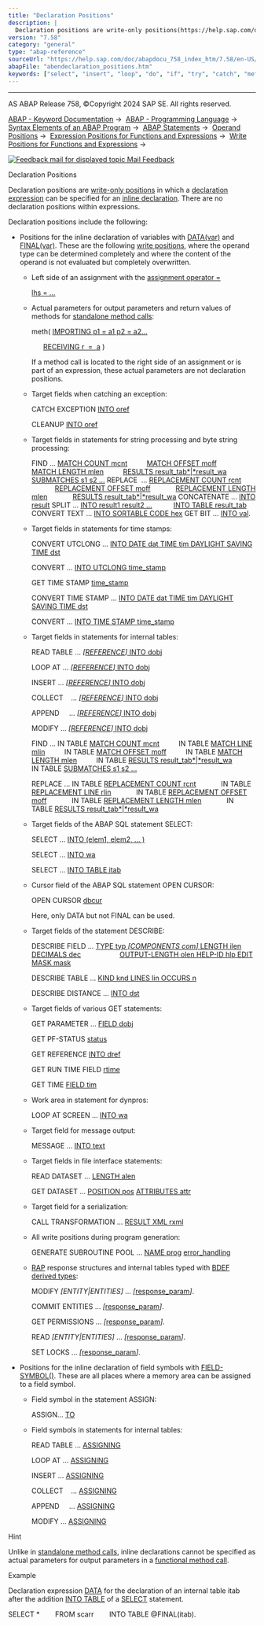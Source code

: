 ```yaml
---
title: "Declaration Positions"
description: |
  Declaration positions are write-only positions(https://help.sap.com/doc/abapdocu_758_index_htm/7.58/en-US/abenwrite_only_position_glosry.htm 'Glossary Entry') in which a declaration expression(https://help.sap.com/doc/abapdocu_758_index_htm/7.58/en-US/abendeclaration_expression_glosry.htm 'Gloss
version: "7.58"
category: "general"
type: "abap-reference"
sourceUrl: "https://help.sap.com/doc/abapdocu_758_index_htm/7.58/en-US/abendeclaration_positions.htm"
abapFile: "abendeclaration_positions.htm"
keywords: ["select", "insert", "loop", "do", "if", "try", "catch", "method", "data", "types", "internal-table", "field-symbol", "abendeclaration", "positions"]
---
```


* * *

AS ABAP Release 758, ©Copyright 2024 SAP SE. All rights reserved.

[ABAP - Keyword Documentation](https://help.sap.com/doc/abapdocu_758_index_htm/7.58/en-US/abenabap.htm) →  [ABAP - Programming Language](https://help.sap.com/doc/abapdocu_758_index_htm/7.58/en-US/abenabap_reference.htm) →  [Syntax Elements of an ABAP Program](https://help.sap.com/doc/abapdocu_758_index_htm/7.58/en-US/abenabap_syntax.htm) →  [ABAP Statements](https://help.sap.com/doc/abapdocu_758_index_htm/7.58/en-US/abenabap_statements.htm) →  [Operand Positions](https://help.sap.com/doc/abapdocu_758_index_htm/7.58/en-US/abenoperand_positions.htm) →  [Expression Positions for Functions and Expressions](https://help.sap.com/doc/abapdocu_758_index_htm/7.58/en-US/abenexpression_positions.htm) →  [Write Positions for Functions and Expressions](https://help.sap.com/doc/abapdocu_758_index_htm/7.58/en-US/abenexpression_positions_write.htm) → 

 [![](Mail.gif?object=Mail.gif "Feedback mail for displayed topic") Mail Feedback](mailto:f1_help@sap.com?subject=Feedback%20on%20ABAP%20Documentation&body=Document:%20Declaration%20Positions%2C%20ABENDECLARATION_POSITIONS%2C%20758%0D%0A%0D%0AError:%0D%0A%0D%0A%0D%0A%0D%0ASuggestion%20for%20improvement:)

Declaration Positions

Declaration positions are [write-only positions](https://help.sap.com/doc/abapdocu_758_index_htm/7.58/en-US/abenwrite_only_position_glosry.htm "Glossary Entry") in which a [declaration expression](https://help.sap.com/doc/abapdocu_758_index_htm/7.58/en-US/abendeclaration_expression_glosry.htm "Glossary Entry") can be specified for an [inline declaration](https://help.sap.com/doc/abapdocu_758_index_htm/7.58/en-US/abeninline_declaration_glosry.htm "Glossary Entry"). There are no declaration positions within expressions.

Declaration positions include the following:

-   Positions for the inline declaration of variables with [DATA(var)](https://help.sap.com/doc/abapdocu_758_index_htm/7.58/en-US/abendata_inline.htm) and [FINAL(var)](https://help.sap.com/doc/abapdocu_758_index_htm/7.58/en-US/abenfinal_inline.htm). These are the following [write positions](https://help.sap.com/doc/abapdocu_758_index_htm/7.58/en-US/abenwrite_position_glosry.htm "Glossary Entry"), where the operand type can be determined completely and where the content of the operand is not evaluated but completely overwritten.
    -   Left side of an assignment with the [assignment operator \=](https://help.sap.com/doc/abapdocu_758_index_htm/7.58/en-US/abenequals_operator.htm)
        
        [lhs = ...](https://help.sap.com/doc/abapdocu_758_index_htm/7.58/en-US/abenequals_operator.htm)
        
    -   Actual parameters for output parameters and return values of methods for [standalone method calls](https://help.sap.com/doc/abapdocu_758_index_htm/7.58/en-US/abapcall_method_static_short.htm):
        
        meth( [IMPORTING p1 = a1 p2 = a2...](https://help.sap.com/doc/abapdocu_758_index_htm/7.58/en-US/abapcall_method_parameters.htm)
        
              [RECEIVING r  =  a](https://help.sap.com/doc/abapdocu_758_index_htm/7.58/en-US/abapcall_method_parameters.htm) )
        
        If a method call is located to the right side of an assignment or is part of an expression, these actual parameters are not declaration positions.
        
    -   Target fields when catching an exception:
        
        CATCH EXCEPTION [INTO oref](https://help.sap.com/doc/abapdocu_758_index_htm/7.58/en-US/abapcatch_try.htm)
        
        CLEANUP [INTO oref](https://help.sap.com/doc/abapdocu_758_index_htm/7.58/en-US/abapcleanup.htm)
        
    -   Target fields in statements for string processing and byte string processing:
        
        FIND ... [MATCH COUNT mcnt](https://help.sap.com/doc/abapdocu_758_index_htm/7.58/en-US/abapfind_options.htm)
                 [MATCH OFFSET moff](https://help.sap.com/doc/abapdocu_758_index_htm/7.58/en-US/abapfind_options.htm)
                 [MATCH LENGTH mlen](https://help.sap.com/doc/abapdocu_758_index_htm/7.58/en-US/abapfind_options.htm)
                 [RESULTS result\_tab*|*result\_wa](https://help.sap.com/doc/abapdocu_758_index_htm/7.58/en-US/abapfind_options.htm)
                 [SUBMATCHES s1 s2 ...](https://help.sap.com/doc/abapdocu_758_index_htm/7.58/en-US/abapfind_options.htm)
        REPLACE  ... [REPLACEMENT COUNT rcnt](https://help.sap.com/doc/abapdocu_758_index_htm/7.58/en-US/abapreplace_options.htm)
                    [REPLACEMENT OFFSET moff](https://help.sap.com/doc/abapdocu_758_index_htm/7.58/en-US/abapreplace_options.htm)
                    [REPLACEMENT LENGTH mlen](https://help.sap.com/doc/abapdocu_758_index_htm/7.58/en-US/abapreplace_options.htm)
                    [RESULTS result\_tab*|*result\_wa](https://help.sap.com/doc/abapdocu_758_index_htm/7.58/en-US/abapreplace_options.htm)
        CONCATENATE ... [INTO result](https://help.sap.com/doc/abapdocu_758_index_htm/7.58/en-US/abapconcatenate.htm)
        SPLIT ... [INTO result1 result2 ...](https://help.sap.com/doc/abapdocu_758_index_htm/7.58/en-US/abapsplit.htm)
                  [INTO TABLE result\_tab](https://help.sap.com/doc/abapdocu_758_index_htm/7.58/en-US/abapsplit.htm)
        CONVERT TEXT ... [INTO SORTABLE CODE hex](https://help.sap.com/doc/abapdocu_758_index_htm/7.58/en-US/abapconvert_text.htm)
        GET BIT ... [INTO val](https://help.sap.com/doc/abapdocu_758_index_htm/7.58/en-US/abapget_bit.htm).
        
    -   Target fields in statements for time stamps:
        
        CONVERT UTCLONG ... [INTO DATE dat TIME tim DAYLIGHT SAVING TIME dst](https://help.sap.com/doc/abapdocu_758_index_htm/7.58/en-US/abapconvert_utclong.htm)
        
        CONVERT ... [INTO UTCLONG time\_stamp](https://help.sap.com/doc/abapdocu_758_index_htm/7.58/en-US/abapconvert_date_utclong.htm)
        
        GET TIME STAMP [time\_stamp](https://help.sap.com/doc/abapdocu_758_index_htm/7.58/en-US/abapget_time-stamp.htm)
        
        CONVERT TIME STAMP ... [INTO DATE dat TIME tim DAYLIGHT SAVING TIME dst](https://help.sap.com/doc/abapdocu_758_index_htm/7.58/en-US/abapconvert_time-stamp.htm)
        
        CONVERT ... [INTO TIME STAMP time\_stamp](https://help.sap.com/doc/abapdocu_758_index_htm/7.58/en-US/abapconvert_date_time-stamp.htm)
        
    -   Target fields in statements for internal tables:
        
        READ TABLE ... [*\[*REFERENCE*\]* INTO dobj](https://help.sap.com/doc/abapdocu_758_index_htm/7.58/en-US/abapread_table_outdesc.htm)
        
        LOOP AT ... [*\[*REFERENCE*\]* INTO dobj](https://help.sap.com/doc/abapdocu_758_index_htm/7.58/en-US/abaploop_at_itab_result.htm)
        
        INSERT ... [*\[*REFERENCE*\]* INTO dobj](https://help.sap.com/doc/abapdocu_758_index_htm/7.58/en-US/abapinsert_itab_result.htm)
        
        COLLECT    ... [*\[*REFERENCE*\]* INTO dobj](https://help.sap.com/doc/abapdocu_758_index_htm/7.58/en-US/abapcollect_itab_result.htm)
        
        APPEND     ... [*\[*REFERENCE*\]* INTO dobj](https://help.sap.com/doc/abapdocu_758_index_htm/7.58/en-US/abapappend_result.htm)
        
        MODIFY ... [*\[*REFERENCE*\]* INTO dobj](https://help.sap.com/doc/abapdocu_758_index_htm/7.58/en-US/abapmodify_itab_result.htm)
        
        FIND ... IN TABLE [MATCH COUNT mcnt](https://help.sap.com/doc/abapdocu_758_index_htm/7.58/en-US/abapfind_itab_options.htm)
                 IN TABLE [MATCH LINE mlin](https://help.sap.com/doc/abapdocu_758_index_htm/7.58/en-US/abapfind_itab_options.htm)
                 IN TABLE [MATCH OFFSET moff](https://help.sap.com/doc/abapdocu_758_index_htm/7.58/en-US/abapfind_itab_options.htm)
                 IN TABLE [MATCH LENGTH mlen](https://help.sap.com/doc/abapdocu_758_index_htm/7.58/en-US/abapfind_itab_options.htm)
                 IN TABLE [RESULTS result\_tab*|*result\_wa](https://help.sap.com/doc/abapdocu_758_index_htm/7.58/en-US/abapfind_itab_options.htm)
                 IN TABLE [SUBMATCHES s1 s2 ...](https://help.sap.com/doc/abapdocu_758_index_htm/7.58/en-US/abapfind_itab_options.htm)
        
        REPLACE ... IN TABLE [REPLACEMENT COUNT rcnt](https://help.sap.com/doc/abapdocu_758_index_htm/7.58/en-US/abapreplace_itab_options.htm)
                    IN TABLE [REPLACEMENT LINE rlin](https://help.sap.com/doc/abapdocu_758_index_htm/7.58/en-US/abapreplace_itab_options.htm)
                    IN TABLE [REPLACEMENT OFFSET moff](https://help.sap.com/doc/abapdocu_758_index_htm/7.58/en-US/abapreplace_itab_options.htm)
                    IN TABLE [REPLACEMENT LENGTH mlen](https://help.sap.com/doc/abapdocu_758_index_htm/7.58/en-US/abapreplace_itab_options.htm)
                    IN TABLE [RESULTS result\_tab*|*result\_wa](https://help.sap.com/doc/abapdocu_758_index_htm/7.58/en-US/abapreplace_itab_options.htm)
        
    -   Target fields of the ABAP SQL statement SELECT:
        
        SELECT ... [INTO (elem1, elem2, ... )](https://help.sap.com/doc/abapdocu_758_index_htm/7.58/en-US/abapinto_clause.htm)
        
        SELECT ... [INTO wa](https://help.sap.com/doc/abapdocu_758_index_htm/7.58/en-US/abapinto_clause.htm)
        
        SELECT ... [INTO TABLE itab](https://help.sap.com/doc/abapdocu_758_index_htm/7.58/en-US/abapinto_clause.htm)
        
    -   Cursor field of the ABAP SQL statement OPEN CURSOR:
        
        OPEN CURSOR [dbcur](https://help.sap.com/doc/abapdocu_758_index_htm/7.58/en-US/abapopen_cursor.htm)
        
        Here, only DATA but not FINAL can be used.
        
    -   Target fields of the statement DESCRIBE:
        
        DESCRIBE FIELD ... [TYPE typ *\[*COMPONENTS com*\]* LENGTH ilen DECIMALS dec](https://help.sap.com/doc/abapdocu_758_index_htm/7.58/en-US/abapdescribe_field.htm)
                           [OUTPUT-LENGTH olen HELP-ID hlp EDIT MASK mask](https://help.sap.com/doc/abapdocu_758_index_htm/7.58/en-US/abapdescribe_field.htm)
        
        DESCRIBE TABLE ... [KIND knd LINES lin OCCURS n](https://help.sap.com/doc/abapdocu_758_index_htm/7.58/en-US/abapdescribe_table.htm)
        
        DESCRIBE DISTANCE ... [INTO dst](https://help.sap.com/doc/abapdocu_758_index_htm/7.58/en-US/abapdescribe_distance.htm)
        
    -   Target fields of various GET statements:
        
        GET PARAMETER ... [FIELD dobj](https://help.sap.com/doc/abapdocu_758_index_htm/7.58/en-US/abapget_parameter.htm)
        
        GET PF-STATUS [status](https://help.sap.com/doc/abapdocu_758_index_htm/7.58/en-US/abapget_pf.htm)
        
        GET REFERENCE [INTO dref](https://help.sap.com/doc/abapdocu_758_index_htm/7.58/en-US/abapget_reference.htm)
        
        GET RUN TIME FIELD [rtime](https://help.sap.com/doc/abapdocu_758_index_htm/7.58/en-US/abapget_run_time.htm)
        
        GET TIME [FIELD tim](https://help.sap.com/doc/abapdocu_758_index_htm/7.58/en-US/abapget_time.htm)
        
    -   Work area in statement for dynpros:
        
        LOOP AT SCREEN ... [INTO wa](https://help.sap.com/doc/abapdocu_758_index_htm/7.58/en-US/abaploop_at_screen.htm)
        
    -   Target field for message output:
        
        MESSAGE ... [INTO text](https://help.sap.com/doc/abapdocu_758_index_htm/7.58/en-US/abapmessage.htm)
        
    -   Target fields in file interface statements:
        
        READ DATASET ... [LENGTH alen](https://help.sap.com/doc/abapdocu_758_index_htm/7.58/en-US/abapread_dataset.htm)
        
        GET DATASET ... [POSITION pos](https://help.sap.com/doc/abapdocu_758_index_htm/7.58/en-US/abapget_dataset.htm) [ATTRIBUTES attr](https://help.sap.com/doc/abapdocu_758_index_htm/7.58/en-US/abapget_dataset.htm)
        
    -   Target field for a serialization:
        
        CALL TRANSFORMATION ... [RESULT XML rxml](https://help.sap.com/doc/abapdocu_758_index_htm/7.58/en-US/abapcall_transformation.htm)
        
    -   All write positions during program generation:
        
        GENERATE SUBROUTINE POOL ... [NAME prog](https://help.sap.com/doc/abapdocu_758_index_htm/7.58/en-US/abapgenerate_subroutine_pool.htm) [error\_handling](https://help.sap.com/doc/abapdocu_758_index_htm/7.58/en-US/abapgenerate_subr_error_handling.htm)
        
    -   [RAP](https://help.sap.com/doc/abapdocu_758_index_htm/7.58/en-US/abenrap_glosry.htm "Glossary Entry") response structures and internal tables typed with [BDEF derived types](https://help.sap.com/doc/abapdocu_758_index_htm/7.58/en-US/abenrap_derived_type_glosry.htm "Glossary Entry"):
        
        MODIFY *\[*ENTITY*|*ENTITIES*\]* ... *\[*[response\_param](https://help.sap.com/doc/abapdocu_758_index_htm/7.58/en-US/abapeml_response.htm)*\]*.
        
        COMMIT ENTITIES ... *\[*[response\_param](https://help.sap.com/doc/abapdocu_758_index_htm/7.58/en-US/abapeml_response.htm)*\]*.
        
        GET PERMISSIONS ... *\[*[response\_param](https://help.sap.com/doc/abapdocu_758_index_htm/7.58/en-US/abapeml_response.htm)*\]*.
        
        READ *\[*ENTITY*|*ENTITIES*\]* ... *\[*[response\_param](https://help.sap.com/doc/abapdocu_758_index_htm/7.58/en-US/abapeml_response.htm)*\]*.
        
        SET LOCKS ... *\[*[response\_param](https://help.sap.com/doc/abapdocu_758_index_htm/7.58/en-US/abapeml_response.htm)*\]*.
        
-   Positions for the inline declaration of field symbols with [FIELD-SYMBOL(<fs>)](https://help.sap.com/doc/abapdocu_758_index_htm/7.58/en-US/abenfield-symbol_inline.htm). These are all places where a memory area can be assigned to a field symbol.
    -   Field symbol in the statement ASSIGN:
        
        ASSIGN... [TO <fs>](https://help.sap.com/doc/abapdocu_758_index_htm/7.58/en-US/abapassign.htm)
        
    -   Field symbols in statements for internal tables:
        
        READ TABLE ... [ASSIGNING <fs>](https://help.sap.com/doc/abapdocu_758_index_htm/7.58/en-US/abapread_table_outdesc.htm)
        
        LOOP AT ... [ASSIGNING <fs>](https://help.sap.com/doc/abapdocu_758_index_htm/7.58/en-US/abaploop_at_itab_result.htm)
        
        INSERT ... [ASSIGNING <fs>](https://help.sap.com/doc/abapdocu_758_index_htm/7.58/en-US/abapinsert_itab_result.htm)
        
        COLLECT    ... [ASSIGNING <fs>](https://help.sap.com/doc/abapdocu_758_index_htm/7.58/en-US/abapcollect_itab_result.htm)
        
        APPEND     ... [ASSIGNING <fs>](https://help.sap.com/doc/abapdocu_758_index_htm/7.58/en-US/abapappend_result.htm)
        
        MODIFY ... [ASSIGNING <fs>](https://help.sap.com/doc/abapdocu_758_index_htm/7.58/en-US/abapmodify_itab_result.htm)
        

Hint

Unlike in [standalone method calls](https://help.sap.com/doc/abapdocu_758_index_htm/7.58/en-US/abapcall_method_static_short.htm), inline declarations cannot be specified as actual parameters for output parameters in a [functional method call](https://help.sap.com/doc/abapdocu_758_index_htm/7.58/en-US/abapcall_method_functional.htm).

Example

Declaration expression [DATA](https://help.sap.com/doc/abapdocu_758_index_htm/7.58/en-US/abendata_inline.htm) for the declaration of an internal table itab after the addition [INTO TABLE](https://help.sap.com/doc/abapdocu_758_index_htm/7.58/en-US/abapinto_clause.htm) of a [SELECT](https://help.sap.com/doc/abapdocu_758_index_htm/7.58/en-US/abapselect.htm) statement.

SELECT \*
       FROM scarr
       INTO TABLE @FINAL(itab).